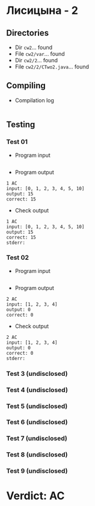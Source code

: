 # Лисицына - 2
## Directories
- Dir `cw2`... found
- File `cw2/var`... found
- Dir `cw2/2`... found
- File `cw2/2/CTwo2.java`... found
## Compiling
- Compilation log
```

```
## Testing
### Test 01
- Program input
```

```
- Program output
```
1 AC
input: [0, 1, 2, 3, 4, 5, 10]
output: 15
correct: 15

```
- Check output
```
1 AC
input: [0, 1, 2, 3, 4, 5, 10]
output: 15
correct: 15
stderr:

```
### Test 02
- Program input
```

```
- Program output
```
2 AC
input: [1, 2, 3, 4]
output: 0
correct: 0

```
- Check output
```
2 AC
input: [1, 2, 3, 4]
output: 0
correct: 0
stderr:

```
### Test 3 (undisclosed)
### Test 4 (undisclosed)
### Test 5 (undisclosed)
### Test 6 (undisclosed)
### Test 7 (undisclosed)
### Test 8 (undisclosed)
### Test 9 (undisclosed)
# Verdict: AC
